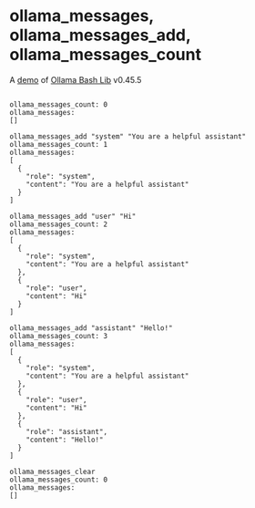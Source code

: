 # ollama_messages, ollama_messages_add, ollama_messages_count

A [demo](../README.md#demos) of [Ollama Bash Lib](https://github.com/attogram/ollama-bash-lib) v0.45.5
```

ollama_messages_count: 0
ollama_messages:
[]

ollama_messages_add "system" "You are a helpful assistant"
ollama_messages_count: 1
ollama_messages:
[
  {
    "role": "system",
    "content": "You are a helpful assistant"
  }
]

ollama_messages_add "user" "Hi"
ollama_messages_count: 2
ollama_messages:
[
  {
    "role": "system",
    "content": "You are a helpful assistant"
  },
  {
    "role": "user",
    "content": "Hi"
  }
]

ollama_messages_add "assistant" "Hello!"
ollama_messages_count: 3
ollama_messages:
[
  {
    "role": "system",
    "content": "You are a helpful assistant"
  },
  {
    "role": "user",
    "content": "Hi"
  },
  {
    "role": "assistant",
    "content": "Hello!"
  }
]

ollama_messages_clear
ollama_messages_count: 0
ollama_messages:
[]
```

